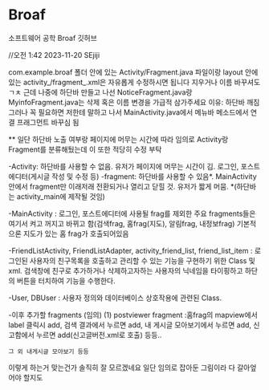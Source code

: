 # Broaf
소프트웨어 공학 Broaf 깃허브



//오전 1:42 2023-11-20 SEjiji

com.example.broaf 폴더 안에 있는 Activity/Fragment.java 파일이랑 layout 안에 있는 activity_/fragment_.xml은 자유롭게 수정하시면 됩니다
지우거나 이름 바꾸셔도 ㄱㅊ
근데 나중에 하단바 만들고 나선 NoticeFragment.java랑 MyinfoFragment.java는 삭제 혹은 이름 변경을 가급적 삼가주세요
이유: 하단바 깨짐
그러나 꼭 필요하면 저한테 말하고 나서 MainActivity.java에서 메뉴바 메소드에서 연결 프래그먼트 바꾸심 됨



**
일단 하단바 노출 여부랑 페이지에 머무는 시간에 따라 임의로 Activity랑 Fragment를 분류해뒀는데 이 또한 적당히 수정 부탁

-Activity: 하단바를 사용할 수 없음. 유저가 페이지에 머무는 시간이 김. 로그인, 포스트에디터(게시글 작성 및 수정 등)
-fragment: 하단바를 사용할 수 있음*. MainActivity 안에서 fragment만 이래저래 전환되거나 열리고 닫힐 것. 유저가 짧게 머뭄.
*(하단바는 activity_main에 제작될 것임)

-MainActivity
    : 로그인, 포스트에디터에 사용될 frag를 제외한 주요 fragments들은 여기서 켜고 꺼지고 바뀌고 함(검색frag, 홈frag(지도), 알림frag, 내정보frag)
    기본적으론 지도가 있는 홈 frag가 호출되어있음

-FriendListActivity, FriendListAdapter, activity_friend_list, friend_list_item
    : 로그인된 사용자의 친구목록을 호출하고 관리할 수 있는 기능을 구현하기 위한 Class 및 xml. 
        검색창에 친구로 추가하거나 삭제하고자하는 사용자의 닉네임을 타이핑하고 하단의 버튼을 터치하여 기능을 수행한다. 

-User, DBUser
    : 사용자 정의와 데이터베이스 상호작용에 관련된 Class.

-이후 추가할 fragments (임의)
    (1) postviewer fragment 
        :홈frag의 mapview에서 label 클릭시 add, 검색 결과에서 누르면 add, 
        내 게시글 모아보기에서 누르면 add, 신고함에서 누르면 add(신고글버전.xml로 호출) 등등..

    그 외 내게시글 모아보기 등등




이렇게 하는거 맞는건가
솔직히 잘 모르겠네요
일단 임의로 잡아둔 그림이라 다 갈아엎어야 할지도
